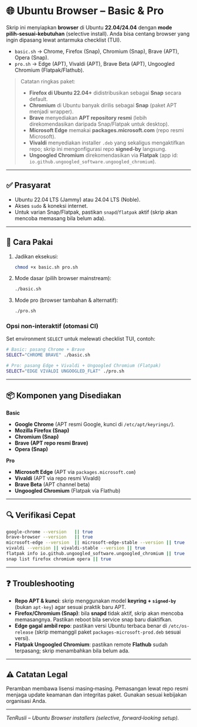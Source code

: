 # 🌐 Ubuntu Browser – Basic & Pro

Skrip ini menyiapkan **browser** di Ubuntu **22.04/24.04** dengan **mode pilih‑sesuai‑kebutuhan** (selective install). Anda bisa centang browser yang ingin dipasang lewat antarmuka checklist (TUI).

- `basic.sh` → Chrome, Firefox (Snap), Chromium (Snap), Brave (APT), Opera (Snap).
- `pro.sh` → Edge (APT), Vivaldi (APT), Brave Beta (APT), Ungoogled Chromium (Flatpak/Flathub).

> Catatan ringkas paket:
> - **Firefox di Ubuntu 22.04+** didistribusikan sebagai **Snap** secara default.  
> - **Chromium** di Ubuntu banyak dirilis sebagai **Snap** (paket APT menjadi wrapper).  
> - **Brave** menyediakan **APT repository resmi** (lebih direkomendasikan daripada Snap/Flatpak untuk desktop).  
> - **Microsoft Edge** memakai **packages.microsoft.com** (repo resmi Microsoft).  
> - **Vivaldi** menyediakan installer `.deb` yang sekaligus mengaktifkan repo; skrip ini mengonfigurasi repo **signed-by** langsung.  
> - **Ungoogled Chromium** direkomendasikan via **Flatpak** (app id: `io.github.ungoogled_software.ungoogled_chromium`).

---

## ✅ Prasyarat
- Ubuntu 22.04 LTS (Jammy) atau 24.04 LTS (Noble).
- Akses `sudo` & koneksi internet.
- Untuk varian Snap/Flatpak, pastikan `snapd`/`flatpak` aktif (skrip akan mencoba memasang bila belum ada).

---

## 🚀 Cara Pakai

1. Jadikan eksekusi:
   ```bash
   chmod +x basic.sh pro.sh
   ```
2. Mode dasar (pilih browser mainstream):
   ```bash
   ./basic.sh
   ```
3. Mode pro (browser tambahan & alternatif):
   ```bash
   ./pro.sh
   ```

### Opsi non‑interaktif (otomasi CI)
Set environment `SELECT` untuk melewati checklist TUI, contoh:
```bash
# Basic: pasang Chrome + Brave
SELECT="CHROME BRAVE" ./basic.sh

# Pro: pasang Edge + Vivaldi + Ungoogled Chromium (Flatpak)
SELECT="EDGE VIVALDI UNGOOGLED_FLAT" ./pro.sh
```

---

## 📦 Komponen yang Disediakan

**Basic**
- **Google Chrome** (APT resmi Google, kunci di `/etc/apt/keyrings/`).
- **Mozilla Firefox (Snap)**
- **Chromium (Snap)**
- **Brave (APT repo resmi Brave)**
- **Opera (Snap)**

**Pro**
- **Microsoft Edge** (APT via `packages.microsoft.com`)
- **Vivaldi** (APT via repo resmi Vivaldi)
- **Brave Beta** (APT channel beta)
- **Ungoogled Chromium** (Flatpak via Flathub)

---

## 🔍 Verifikasi Cepat
```bash
google-chrome --version   || true
brave-browser --version   || true
microsoft-edge --version  || microsoft-edge-stable --version || true
vivaldi --version || vivaldi-stable --version || true
flatpak info io.github.ungoogled_software.ungoogled_chromium || true
snap list firefox chromium opera || true
```

---

## ❓ Troubleshooting
- **Repo APT & kunci**: skrip menggunakan model **keyring + `signed-by`** (bukan `apt-key`) agar sesuai praktik baru APT.
- **Firefox/Chromium (Snap)**: bila **snapd** tidak aktif, skrip akan mencoba memasangnya. Pastikan reboot bila service snap baru diaktifkan.
- **Edge gagal ambil repo**: pastikan versi Ubuntu terbaca benar di `/etc/os-release` (skrip memanggil paket `packages-microsoft-prod.deb` sesuai versi).
- **Flatpak Ungoogled Chromium**: pastikan remote **Flathub** sudah terpasang; skrip menambahkan bila belum ada.

---


## ⚠️ Catatan Legal
Peramban membawa lisensi masing‑masing. Pemasangan lewat repo resmi menjaga update keamanan dan integritas paket. Gunakan sesuai kebijakan organisasi Anda.

---

_TenRusli – Ubuntu Browser installers (selective, forward‑looking setup)._ 